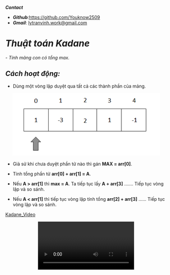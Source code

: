 ___**Contact**___
- ___Github___:<https://github.com/Youknow2509>
- ___Gmail___: <lytranvinh.work@gmail.com>
  

# ___**Thuật toán Kadane**___
*- Tính mảng con có tổng max.*
## *Cách hoạt động:*
- Dùng một vòng lập duyệt qua tất cả các thành phần của mảng. 

<p align="center">
  <a href="https://github.com/Youknow2509"><img src="image/arr.PNG"></a>
</p>

- Giả sử khi chưa duyệt phần tử nào thì gán **MAX = arr[0]**. 
- Tính tổng phần tử **arr[0] + arr[1] = A**.
- Nếu **A > arr[1]** thì **max = A**. Ta tiếp tục lấy **A + arr[3]** ....... Tiếp tục vòng lập và so sánh.

- Nếu **A < arr[1]** thì  tiếp tục vòng lập tính tổng  **arr[2] + arr[3]** ...... Tiếp tục vòng lập và so sánh.

[Kadane_Video](video/arr.mp4)

<p align="center">
  <a href="https://github.com/Youknow2509"><video controls autoplay loop src="https://cdn.discordapp.com/attachments/1017074667007254630/1017074735793840190/arr.mp4"></a>
</p>

<!-- <video controls autoplay loop>
    <source src="https://cdn.discordapp.com/attachments/1017074667007254630/1017074735793840190/arr.mp4">
</video> -->


